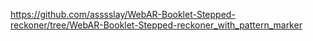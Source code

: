 https://github.com/asssslay/WebAR-Booklet-Stepped-reckoner/tree/WebAR-Booklet-Stepped-reckoner_with_pattern_marker
